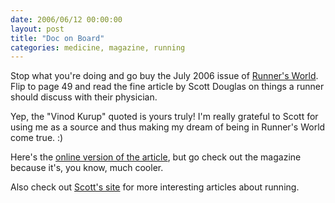 ```yaml
---
date: 2006/06/12 00:00:00
layout: post
title: "Doc on Board"
categories: medicine, magazine, running
---
```


Stop what you're doing and go buy the July 2006 issue of [Runner's World](http://www.runnersworld.com). Flip to page 49 and read the fine article by Scott Douglas on things a runner should discuss with their physician.

Yep, the "Vinod Kurup" quoted is yours truly! I'm really grateful to Scott for using me as a source and thus making my dream of being in Runner's World come true. :)

Here's the [online version of the article](http://www.runnersworld.com/article/0,5033,s6-78-0-0-9823,00.html), but go check out the magazine because it's, you know, much cooler.

Also check out [Scott's site](http://www.scottdouglas.biz) for more interesting articles about running.